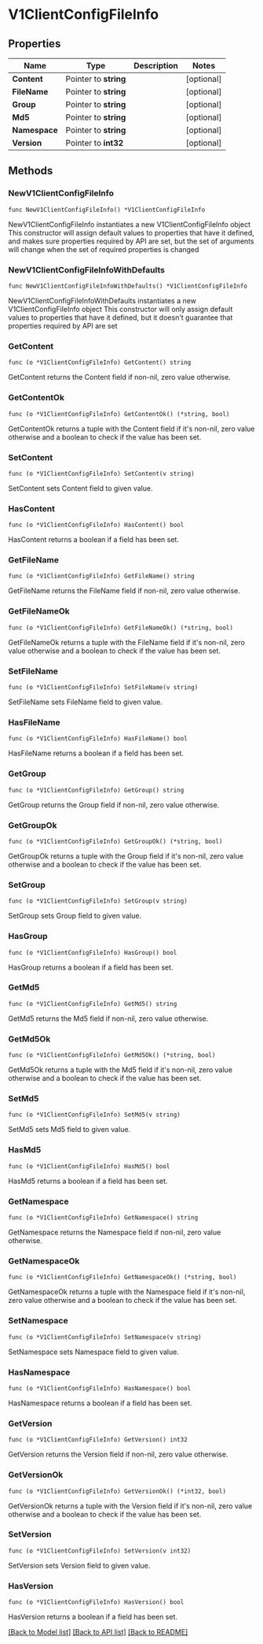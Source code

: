 # V1ClientConfigFileInfo

## Properties

Name | Type | Description | Notes
------------ | ------------- | ------------- | -------------
**Content** | Pointer to **string** |  | [optional] 
**FileName** | Pointer to **string** |  | [optional] 
**Group** | Pointer to **string** |  | [optional] 
**Md5** | Pointer to **string** |  | [optional] 
**Namespace** | Pointer to **string** |  | [optional] 
**Version** | Pointer to **int32** |  | [optional] 

## Methods

### NewV1ClientConfigFileInfo

`func NewV1ClientConfigFileInfo() *V1ClientConfigFileInfo`

NewV1ClientConfigFileInfo instantiates a new V1ClientConfigFileInfo object
This constructor will assign default values to properties that have it defined,
and makes sure properties required by API are set, but the set of arguments
will change when the set of required properties is changed

### NewV1ClientConfigFileInfoWithDefaults

`func NewV1ClientConfigFileInfoWithDefaults() *V1ClientConfigFileInfo`

NewV1ClientConfigFileInfoWithDefaults instantiates a new V1ClientConfigFileInfo object
This constructor will only assign default values to properties that have it defined,
but it doesn't guarantee that properties required by API are set

### GetContent

`func (o *V1ClientConfigFileInfo) GetContent() string`

GetContent returns the Content field if non-nil, zero value otherwise.

### GetContentOk

`func (o *V1ClientConfigFileInfo) GetContentOk() (*string, bool)`

GetContentOk returns a tuple with the Content field if it's non-nil, zero value otherwise
and a boolean to check if the value has been set.

### SetContent

`func (o *V1ClientConfigFileInfo) SetContent(v string)`

SetContent sets Content field to given value.

### HasContent

`func (o *V1ClientConfigFileInfo) HasContent() bool`

HasContent returns a boolean if a field has been set.

### GetFileName

`func (o *V1ClientConfigFileInfo) GetFileName() string`

GetFileName returns the FileName field if non-nil, zero value otherwise.

### GetFileNameOk

`func (o *V1ClientConfigFileInfo) GetFileNameOk() (*string, bool)`

GetFileNameOk returns a tuple with the FileName field if it's non-nil, zero value otherwise
and a boolean to check if the value has been set.

### SetFileName

`func (o *V1ClientConfigFileInfo) SetFileName(v string)`

SetFileName sets FileName field to given value.

### HasFileName

`func (o *V1ClientConfigFileInfo) HasFileName() bool`

HasFileName returns a boolean if a field has been set.

### GetGroup

`func (o *V1ClientConfigFileInfo) GetGroup() string`

GetGroup returns the Group field if non-nil, zero value otherwise.

### GetGroupOk

`func (o *V1ClientConfigFileInfo) GetGroupOk() (*string, bool)`

GetGroupOk returns a tuple with the Group field if it's non-nil, zero value otherwise
and a boolean to check if the value has been set.

### SetGroup

`func (o *V1ClientConfigFileInfo) SetGroup(v string)`

SetGroup sets Group field to given value.

### HasGroup

`func (o *V1ClientConfigFileInfo) HasGroup() bool`

HasGroup returns a boolean if a field has been set.

### GetMd5

`func (o *V1ClientConfigFileInfo) GetMd5() string`

GetMd5 returns the Md5 field if non-nil, zero value otherwise.

### GetMd5Ok

`func (o *V1ClientConfigFileInfo) GetMd5Ok() (*string, bool)`

GetMd5Ok returns a tuple with the Md5 field if it's non-nil, zero value otherwise
and a boolean to check if the value has been set.

### SetMd5

`func (o *V1ClientConfigFileInfo) SetMd5(v string)`

SetMd5 sets Md5 field to given value.

### HasMd5

`func (o *V1ClientConfigFileInfo) HasMd5() bool`

HasMd5 returns a boolean if a field has been set.

### GetNamespace

`func (o *V1ClientConfigFileInfo) GetNamespace() string`

GetNamespace returns the Namespace field if non-nil, zero value otherwise.

### GetNamespaceOk

`func (o *V1ClientConfigFileInfo) GetNamespaceOk() (*string, bool)`

GetNamespaceOk returns a tuple with the Namespace field if it's non-nil, zero value otherwise
and a boolean to check if the value has been set.

### SetNamespace

`func (o *V1ClientConfigFileInfo) SetNamespace(v string)`

SetNamespace sets Namespace field to given value.

### HasNamespace

`func (o *V1ClientConfigFileInfo) HasNamespace() bool`

HasNamespace returns a boolean if a field has been set.

### GetVersion

`func (o *V1ClientConfigFileInfo) GetVersion() int32`

GetVersion returns the Version field if non-nil, zero value otherwise.

### GetVersionOk

`func (o *V1ClientConfigFileInfo) GetVersionOk() (*int32, bool)`

GetVersionOk returns a tuple with the Version field if it's non-nil, zero value otherwise
and a boolean to check if the value has been set.

### SetVersion

`func (o *V1ClientConfigFileInfo) SetVersion(v int32)`

SetVersion sets Version field to given value.

### HasVersion

`func (o *V1ClientConfigFileInfo) HasVersion() bool`

HasVersion returns a boolean if a field has been set.


[[Back to Model list]](../README.md#documentation-for-models) [[Back to API list]](../README.md#documentation-for-api-endpoints) [[Back to README]](../README.md)


